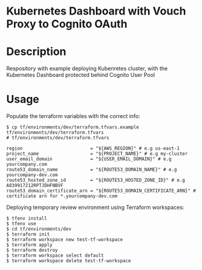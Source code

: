 # Kubernetes Dashboard with Vouch Proxy to Cognito OAuth

# Description

Respository with example deploying Kubenretes cluster, with the Kubernetes Dashboard protected behind Cognito User Pool

# Usage

Populate the terraform variables with the correct info:
```
$ cp tf/environments/dev/terraform.tfvars.example tf/environments/dev/terraform.tfvars
# tf/environments/dev/terraform.tfvars

region                         = "${AWS_REGION}" # e.g us-east-1
project_name                   = "${PROJECT_NAME}" # e.g my-cluster
user_email_domain              = "${USER_EMAIL_DOMAIN}" # e.g yourcompany.com
route53_domain_name            = "${ROUTE53_DOMAIN_NAME}" # e.g yourcompany-dev.com
route53_hosted_zone_id         = "${ROUTE53_HOSTED_ZONE_ID}" # e.g A839917212RPTJDHFNBVF
route53_domain_certificate_arn = "${ROUTE53_DOMAIN_CERTIFICATE_ARN}" # certificate arn for *.yourcompany-dev.com
```

Deploying temporary review environment using Terraform workspaces:

```
$ tfenv install
$ tfenv use
$ cd tf/environments/dev
$ terraform init
$ terraform workspace new test-tf-workspace
$ terraform apply
$ terraform destroy
$ terraform workspace select default
$ terraform workspace delete test-tf-workspace
```

